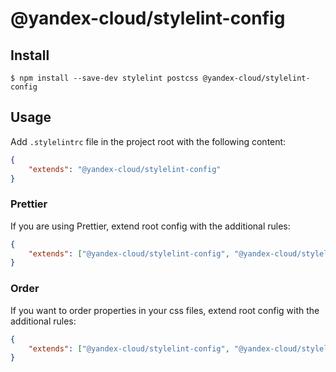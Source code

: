 # @yandex-cloud/stylelint-config

## Install
```
$ npm install --save-dev stylelint postcss @yandex-cloud/stylelint-config
```

## Usage
Add `.stylelintrc` file in the project root with the following content:

```json
{
    "extends": "@yandex-cloud/stylelint-config"
}
```

### Prettier
If you are using Prettier, extend root config with the additional rules:

```json
{
    "extends": ["@yandex-cloud/stylelint-config", "@yandex-cloud/stylelint-config/prettier"]
}
```

### Order
If you want to order properties in your css files, extend root config with the additional rules:

```json
{
    "extends": ["@yandex-cloud/stylelint-config", "@yandex-cloud/stylelint-config/order"]
}
```
